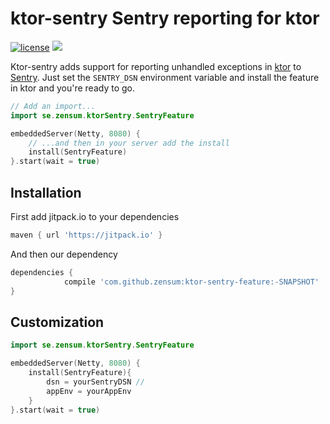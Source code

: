 # ktor-sentry Sentry reporting for ktor
[![license](https://img.shields.io/github/license/zensum/ktor-sentry-feature.svg)]() [![](https://jitpack.io/v/zensum/ktor-sentry-feature.svg)](https://jitpack.io/#zensum/ktor-sentry-feature)

Ktor-sentry adds support for reporting unhandled exceptions
in [ktor](https://ktor.io) to [Sentry](https://sentry.io). Just set
the `SENTRY_DSN` environment variable and install the feature in ktor
and you're ready to go.

```kotlin
// Add an import...
import se.zensum.ktorSentry.SentryFeature

embeddedServer(Netty, 8080) {
    // ...and then in your server add the install
    install(SentryFeature)
}.start(wait = true)
```

## Installation
First add jitpack.io to your dependencies

``` gradle
maven { url 'https://jitpack.io' }
```

And then our dependency

``` gradle
dependencies {
            compile 'com.github.zensum:ktor-sentry-feature:-SNAPSHOT'
}
```

## Customization
```kotlin
import se.zensum.ktorSentry.SentryFeature

embeddedServer(Netty, 8080) {
    install(SentryFeature){
        dsn = yourSentryDSN //
        appEnv = yourAppEnv
    }
}.start(wait = true)
```
